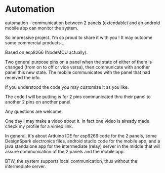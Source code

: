 # Automation
automation - communication between 2 panels (extendable) and an android mobile app can monitor the system.

So impressive project. I'm so proud to share it with you ! It may outcome some commercial products...

Based on esp8266 (NodeMCU actually).

Two general purpose pins on a panel when the state of either of them is changed (from on to off or vice versa), then communicate with another panel this new state. The mobile communicates with the panel that had received the info.

If you understood the code you may customize it as you like.

The code I will be putting is for 2 pins communicated thru their panel to another 2 pins on another panel.

Any questions are welcome.

One day I may make a video about it. In fact one video is already made. check my profile for a vimeo link.

In general, it's about Arduino IDE for esp8266 code for the 2 panels, some DesignSpark electronics files, android studio code for the mobile app, and a java standalone app for the intermediate (relay) server in the middle that will assure communication of the 2 panels and the mobile app.

BTW, the system supports local communication, thus without the intermediate server.

